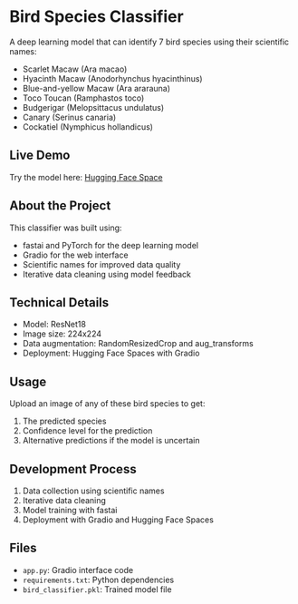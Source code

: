 # Bird Species Classifier

A deep learning model that can identify 7 bird species using their scientific names:
- Scarlet Macaw (Ara macao)
- Hyacinth Macaw (Anodorhynchus hyacinthinus)
- Blue-and-yellow Macaw (Ara ararauna)
- Toco Toucan (Ramphastos toco)
- Budgerigar (Melopsittacus undulatus)
- Canary (Serinus canaria)
- Cockatiel (Nymphicus hollandicus)

## Live Demo
Try the model here: [Hugging Face Space](https://huggingface.co/spaces/HusseinSerhan/bird-species-classifier)

## About the Project
This classifier was built using:
- fastai and PyTorch for the deep learning model
- Gradio for the web interface
- Scientific names for improved data quality
- Iterative data cleaning using model feedback

## Technical Details
- Model: ResNet18
- Image size: 224x224
- Data augmentation: RandomResizedCrop and aug_transforms
- Deployment: Hugging Face Spaces with Gradio

## Usage
Upload an image of any of these bird species to get:
1. The predicted species
2. Confidence level for the prediction
3. Alternative predictions if the model is uncertain

## Development Process
1. Data collection using scientific names
2. Iterative data cleaning
3. Model training with fastai
4. Deployment with Gradio and Hugging Face Spaces

## Files
- `app.py`: Gradio interface code
- `requirements.txt`: Python dependencies
- `bird_classifier.pkl`: Trained model file
